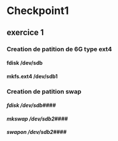 # Checkpoint1
## exercice 1
### Creation de patition de 6G type ext4 ###
#### **fdisk /dev/sdb** #### 
####  **mkfs.ext4 /dev/sdb1** #### 

### Creation de patition swap ###
#### *fdisk /dev/sdb*####
#### *mkswap /dev/sdb2*####
#### *swapon /dev/sdb2*####

